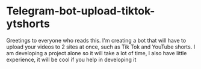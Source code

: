 # Telegram-bot-upload-tiktok-ytshorts
Greetings to everyone who reads this. I'm creating a bot that will have to upload your videos to 2 sites at once, such as Tik Tok and YouTube shorts.
I am developing a project alone so it will take a lot of time, I also have little experience, it will be cool if you help in developing it
